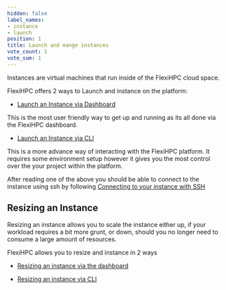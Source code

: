 ```yaml
---
hidden: false
label_names:
- instance
- launch
position: 1
title: Launch and mange instances
vote_count: 1
vote_sum: 1
---
```


Instances are virtual machines that run inside of the FlexiHPC cloud space.

FlexiHPC offers 2 ways to Launch and instance on the platform:

- [Launch an Instance via Dashboard](with_the_dashboard/launch-an-instance-via-dashboard.md)

This is the most user friendly way to get up and running as its all done via the FlexiHPC dashboard. 

- [Launch an Instance via CLI](with_the_CLI/launch-an-instance-via-cli.md)

This is a more advance way of interacting with the FlexiHPC platform. It requires some environment setup however it gives you the most control over the your project within the platform.

After reading one of the above you should be able to connect to the instance using ssh by following [Connecting to your instance with SSH](connect-to-instance-ssh.md)

## Resizing an Instance

Resizing an instance allows you to scale the instance either up, if your workload requires a bit more grunt, or down, should you no longer need to consume a large amount of resources.

FlexiHPC allows you to resize and instance in 2 ways

- [Resizing an instance via the dashboard](with_the_dashboard/resizing-an-Instance-via-the-dashboard.md)

- [Resizing an instance via CLI](with_the_CLI/resizing-an-Instance-via-cli.md)
